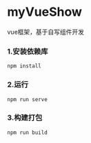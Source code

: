 # myVueShow

vue框架，基于自写组件开发

### 1.安装依赖库
```
npm install
```

### 2.运行
```
npm run serve
```

### 3.构建打包
```
npm run build
```
